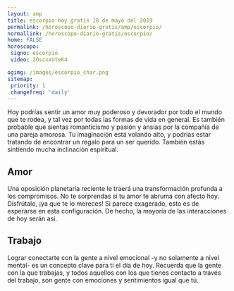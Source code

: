 ```yaml
---
layout: amp
title: escorpio hoy gratis 18 de mayo del 2019 
permalink: /horoscopo-diario-gratis/amp/escorpio/
normallink: /horoscopo-diario-gratis/escorpio/
home: FALSE
horoscopo:
 signo: escorpio
 video: 2OscxxUteK4

ogimg: /images/escorpio_char.png
sitemap:
 priority: 1
 changefreq: 'daily'
---
```



Hoy podrías sentir un amor muy poderoso y devorador por todo el mundo que te rodea, y tal vez por todas las formas de vida en general. Es también probable que sientas romanticismo y pasión y ansias por la compañía de una pareja amorosa. Tu imaginación está volando alto, y podrías estar tratando de encontrar un regalo para un ser querido. También estás sintiendo mucha inclinación espiritual.

## Amor

Una oposición planetaria reciente le traerá una transformación profunda a los compromisos. No te sorprendas si tu amor te abruma con afecto hoy. Disfrútalo, ¡ya que te lo mereces! Si parece exagerado, esto es de esperarse en esta configuración. De hecho, la mayoría de las interacciones de hoy serán así.

## Trabajo

Lograr conectarte con la gente a nivel emocional -y no solamente a nivel mental- es un concepto clave para ti el día de hoy. Recuerda que la gente con la que trabajas, y todos aquellos con los que tienes contacto a través del trabajo, son gente con emociones y sentimientos igual que tú.